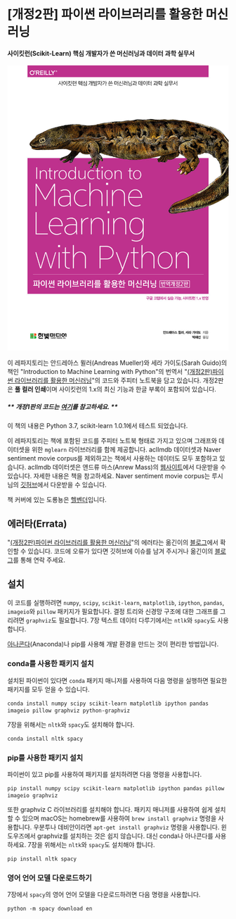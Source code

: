 # [개정2판] 파이썬 라이브러리를 활용한 머신러닝

#### 사이킷런(Scikit-Learn) 핵심 개발자가 쓴 머신러닝과 데이터 과학 실무서

![cover](cover.jpg)

이 레파지토리는 안드레아스 뮐러(Andreas Mueller)와 세라 가이도(Sarah Guido)의 책인 "Introduction to Machine
Learning with Python"의 번역서 "[(개정2판)파이썬 라이브러리를 활용한 머신러닝](https://tensorflow.blog/python-ml-2nd-revised/)"의 코드와 주피터 노트북을 담고 있습니다. 개정2판은 **풀 컬러 인쇄**이며 사이킷런의 1.x의 최신 기능과 한글 부록이 포함되어 있습니다.

##### ** 개정1판의 코드는 [여기](https://github.com/rickiepark/introduction_to_ml_with_python/)를 참고하세요. **

이 책의 내용은 Python 3.7, scikit-learn 1.0.1에서 테스트 되었습니다.

이 레파지토리는 책에 포함된 코드를 주피터 노트북 형태로 가지고 있으며 그래프와 데이터셋을 위한 ``mglearn`` 라이브러리를 함께 제공합니다.
aclImdb 데이터셋과 Naver sentiment movie corpus를 제외하고는 책에서 사용하는 데이터도 모두 포함하고 있습니다.
aclImdb 데이터셋은 앤드류 마스(Anrew Mass)의 [웹사이트](http://ai.stanford.edu/~amaas/data/sentiment/)에서 다운받을 수 있습니다. 자세한 내용은 책을 참고하세요.
Naver sentiment movie corpus는 루시 님의 [깃허브](https://github.com/e9t/nsmc/)에서 다운받을 수 있습니다.

책 커버에 있는 도룡뇽은 [헬벤더](https://ko.wikipedia.org/wiki/%ED%97%AC%EB%B2%A4%EB%8D%94)입니다.

## 에러타(Errata)

"[(개정2판)파이썬 라이브러리를 활용한 머신러닝](https://tensorflow.blog/python-ml-2nd-revised/)"의 에러타는 옮긴이의 [블로그](https://tensorflow.blog/python-ml-2nd-revised/)에서 확인할 수 있습니다. 코드에 오류가 있다면 깃허브에 이슈를 남겨 주시거나 옮긴이의 [블로그](https://tensorflow.blog/python-ml-2nd-revised/)를 통해 연락 주세요.

## 설치

이 코드를 실행하려면 ``numpy``, ``scipy``, ``scikit-learn``, ``matplotlib``, ``ipython``, ``pandas``, ``imageio``와 ``pillow`` 패키지가 필요합니다.
결정 트리와 신경망 구조에 대한 그래프를 그리려면 ``graphviz``도 필요합니다. 7장 텍스트 데이터 다루기에서는 ``ntlk``와 ``spacy``도 사용합니다.

[아나콘다](https://www.continuum.io/downloads)(Anaconda)나 pip를 사용해 개발 환경을 만드는 것이 편리한 방법입니다.

### conda를 사용한 패키지 설치

설치된 파이썬이 있다면 ``conda`` 패키지 매니저를 사용하여 다음 명령을 실행하면 필요한 패키지를 모두 얻을 수 있습니다.

    conda install numpy scipy scikit-learn matplotlib ipython pandas imageio pillow graphviz python-graphviz

7장을 위해서는 ``nltk``와 ``spacy``도 설치해야 합니다.

    conda install nltk spacy

### pip를 사용한 패키지 설치

파이썬이 있고 pip를 사용하여 패키지를 설치하려면 다음 명령을 사용합니다.

    pip install numpy scipy scikit-learn matplotlib ipython pandas pillow imageio graphviz

또한 graphviz C 라이브러리를 설치해야 합니다. 패키지 매니저를 사용하여 쉽게 설치할 수 있으며 macOS는 homebrew를 사용하여 ``brew install graphviz`` 명령을 사용합니다. 우분투나 데비안이라면 ``apt-get install graphviz`` 명령을 사용합니다. 윈도우즈에서 graphviz를 설치하는 것은 쉽지 않습니다. 대신 conda나 아나콘다를 사용하세요. 7장을 위해서는 ``nltk``와 ``spacy``도 설치해야 합니다.

    pip install nltk spacy

### 영어 언어 모델 다운로드하기

7장에서 ``spacy``의 영어 언어 모델을 다운로드하려면 다음 명령을 사용합니다.

    python -m spacy download en
